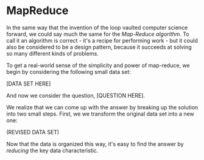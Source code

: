 # MapReduce

In the same way that the invention of the loop vaulted computer science forward, we could say much the same for the _Map-Reduce algorithm_.  To call it an algorithm is correct - it's a recipe for performing work - but it could also be considered to be a design pattern, because it succeeds at solving so many different kinds of problems.  

To get a real-world sense of the simplicity and power of map-reduce, we begin by considering the following small data set:

[DATA SET HERE]

And now we consider the question, [QUESTION HERE].

We realize that we can come up with the answer by breaking up the solution into two small steps.  First, we we transform the original data set into a new one:

(REVISED DATA SET)

Now that the data is organized this way, it's easy to find the answer by _reducing_ the key data characteristic.
